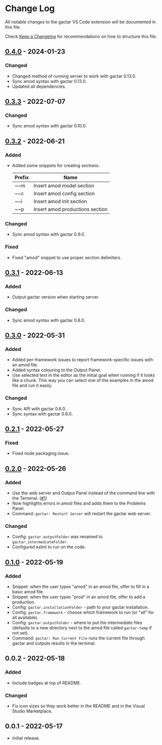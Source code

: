 # Change Log

All notable changes to the gactar VS Code extension will be documented in this file.

Check [Keep a Changelog](http://keepachangelog.com/) for recommendations on how to structure this file.

## [0.4.0](https://github.com/asmaloney/gactar-vscode/releases/tag/v0.4.0) - 2024-01-23

### Changed

- Changed method of running server to work with gactar 0.13.0.
- Sync amod syntax with gactar 0.13.0.
- Updated all dependencies.

## [0.3.3](https://github.com/asmaloney/gactar-vscode/releases/tag/v0.3.3) - 2022-07-07

### Changed

- Sync amod syntax with gactar 0.10.0.

## [0.3.2](https://github.com/asmaloney/gactar-vscode/releases/tag/v0.3.2) - 2022-06-21

### Added

- Added some snippets for creating sections:

  | Prefix | Name                            |
  | ------ | ------------------------------- |
  | ~~m    | Insert amod model section       |
  | ~~c    | Insert amod config section      |
  | ~~i    | Insert amod init section        |
  | ~~p    | Insert amod productions section |

### Changed

- Sync amod syntax with gactar 0.9.0.

### Fixed

- Fixed "amod" snippet to use proper section delimiters.

## [0.3.1](https://github.com/asmaloney/gactar-vscode/releases/tag/v0.3.1) - 2022-06-13

### Added

- Output gactar version when starting server.

### Changed

- Sync amod syntax with gactar 0.8.0.

## [0.3.0](https://github.com/asmaloney/gactar-vscode/releases/tag/v0.3.0) - 2022-05-31

### Added

- Added per-framework issues to report framework-specific issues with an amod file.
- Added syntax colouring to the Output Panel.
- Use selected text in the editor as the initial goal when running if it looks like a chunk. This way you can select one of the examples in the amod file and run it easily.

### Changed

- Sync API with gactar 0.6.0.
- Sync syntax with gactar 0.6.0.

## [0.2.1](https://github.com/asmaloney/gactar-vscode/releases/tag/v0.2.1) - 2022-05-27

### Fixed

- Fixed node packaging issue.

## [0.2.0](https://github.com/asmaloney/gactar-vscode/releases/tag/v0.2.0) - 2022-05-26

### Added

- Use the web server and Output Panel instead of the command line with the Terminal. ([#1](https://github.com/asmaloney/gactar-vscode/pull/1))
- Now highlights errors in amod files and adds them to the Problems Panel.
- Command: `gactar: Restart Server` will restart the gactar web server.

### Changed

- Config: `gactar.outputFolder` was renamed to `gactar.intermediateFolder`.
- Configured eslint to run on the code.

## [0.1.0](https://github.com/asmaloney/gactar-vscode/releases/tag/v0.1.0) - 2022-05-19

### Added

- Snippet: when the user types "amod" in an amod file, offer to fill in a basic amod file.
- Snippet: when the user types "prod" in an amod file, offer to add a production.
- Config: `gactar.installationFolder` - path to your gactar installation.
- Config: `gactar.framework` - choose which framework to run (or "all" for all available).
- Config: `gactar.outputFolder` - where to put the intermediate files (defaults to a new directory next to the amod file called `gactar-temp` if not set).
- Command: `gactar: Run Current File` runs the current file through gactar and outputs results in the terminal.

## 0.0.2 - 2022-05-18

### Added

- Include badges at top of README.

### Changed

- Fix icon sizes so they work better in the README and in the Visual Studio Marketplace.

## 0.0.1 - 2022-05-17

- Initial release.
